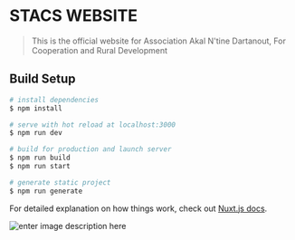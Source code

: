 # STACS WEBSITE
 
> This is the official website for Association Akal N'tine Dartanout, For Cooperation and Rural Development
  
## Build Setup

```bash
# install dependencies
$ npm install 

# serve with hot reload at localhost:3000
$ npm run dev

# build for production and launch server
$ npm run build
$ npm run start

# generate static project
$ npm run generate
``` 

For detailed explanation on how things work, check out [Nuxt.js docs](https://nuxtjs.org).

![enter image description here](https://github.com/nuxt.png?size=50)
